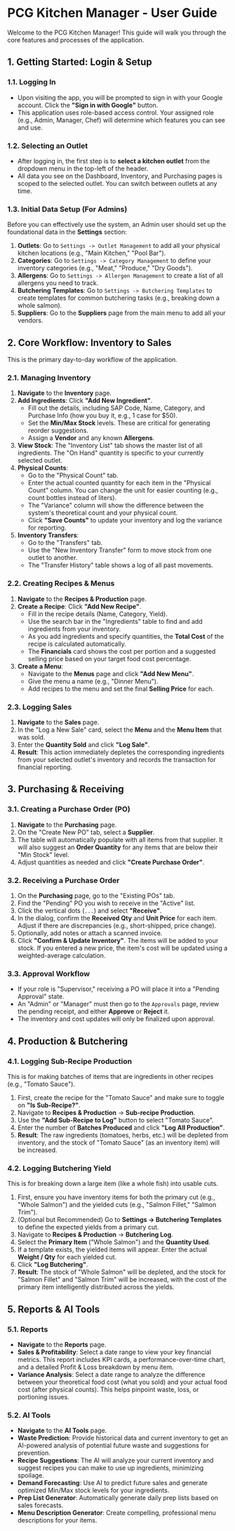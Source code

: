 # PCG Kitchen Manager - User Guide

Welcome to the PCG Kitchen Manager! This guide will walk you through the core features and processes of the application.

## 1. Getting Started: Login & Setup

### 1.1. Logging In

-   Upon visiting the app, you will be prompted to sign in with your Google account. Click the **"Sign in with Google"** button.
-   This application uses role-based access control. Your assigned role (e.g., Admin, Manager, Chef) will determine which features you can see and use.

### 1.2. Selecting an Outlet

-   After logging in, the first step is to **select a kitchen outlet** from the dropdown menu in the top-left of the header.
-   All data you see on the Dashboard, Inventory, and Purchasing pages is scoped to the selected outlet. You can switch between outlets at any time.

### 1.3. Initial Data Setup (For Admins)

Before you can effectively use the system, an Admin user should set up the foundational data in the **Settings** section:

1.  **Outlets**: Go to `Settings -> Outlet Management` to add all your physical kitchen locations (e.g., "Main Kitchen," "Pool Bar").
2.  **Categories**: Go to `Settings -> Category Management` to define your inventory categories (e.g., "Meat," "Produce," "Dry Goods").
3.  **Allergens**: Go to `Settings -> Allergen Management` to create a list of all allergens you need to track.
4.  **Butchering Templates**: Go to `Settings -> Butchering Templates` to create templates for common butchering tasks (e.g., breaking down a whole salmon).
5.  **Suppliers**: Go to the **Suppliers** page from the main menu to add all your vendors.

## 2. Core Workflow: Inventory to Sales

This is the primary day-to-day workflow of the application.

### 2.1. Managing Inventory

1.  **Navigate** to the **Inventory** page.
2.  **Add Ingredients**: Click **"Add New Ingredient"**.
    -   Fill out the details, including SAP Code, Name, Category, and Purchase Info (how you buy it, e.g., 1 case for $50).
    -   Set the **Min/Max Stock** levels. These are critical for generating reorder suggestions.
    -   Assign a **Vendor** and any known **Allergens**.
3.  **View Stock**: The "Inventory List" tab shows the master list of all ingredients. The "On Hand" quantity is specific to your currently selected outlet.
4.  **Physical Counts**:
    -   Go to the "Physical Count" tab.
    -   Enter the actual counted quantity for each item in the "Physical Count" column. You can change the unit for easier counting (e.g., count bottles instead of liters).
    -   The "Variance" column will show the difference between the system's theoretical count and your physical count.
    -   Click **"Save Counts"** to update your inventory and log the variance for reporting.
5.  **Inventory Transfers**:
    -   Go to the "Transfers" tab.
    -   Use the "New Inventory Transfer" form to move stock from one outlet to another.
    -   The "Transfer History" table shows a log of all past movements.

### 2.2. Creating Recipes & Menus

1.  **Navigate** to the **Recipes & Production** page.
2.  **Create a Recipe**: Click **"Add New Recipe"**.
    -   Fill in the recipe details (Name, Category, Yield).
    -   Use the search bar in the "Ingredients" table to find and add ingredients from your inventory.
    -   As you add ingredients and specify quantities, the **Total Cost** of the recipe is calculated automatically.
    -   The **Financials** card shows the cost per portion and a suggested selling price based on your target food cost percentage.
3.  **Create a Menu**:
    -   Navigate to the **Menus** page and click **"Add New Menu"**.
    -   Give the menu a name (e.g., "Dinner Menu").
    -   Add recipes to the menu and set the final **Selling Price** for each.

### 2.3. Logging Sales

1.  **Navigate** to the **Sales** page.
2.  In the "Log a New Sale" card, select the **Menu** and the **Menu Item** that was sold.
3.  Enter the **Quantity Sold** and click **"Log Sale"**.
4.  **Result**: This action immediately depletes the corresponding ingredients from your selected outlet's inventory and records the transaction for financial reporting.

## 3. Purchasing & Receiving

### 3.1. Creating a Purchase Order (PO)

1.  **Navigate** to the **Purchasing** page.
2.  On the "Create New PO" tab, select a **Supplier**.
3.  The table will automatically populate with all items from that supplier. It will also suggest an **Order Quantity** for any items that are below their "Min Stock" level.
4.  Adjust quantities as needed and click **"Create Purchase Order"**.

### 3.2. Receiving a Purchase Order

1.  On the **Purchasing** page, go to the "Existing POs" tab.
2.  Find the "Pending" PO you wish to receive in the "Active" list.
3.  Click the vertical dots (`...`) and select **"Receive"**.
4.  In the dialog, confirm the **Received Qty** and **Unit Price** for each item. Adjust if there are discrepancies (e.g., short-shipped, price change).
5.  Optionally, add notes or attach a scanned invoice.
6.  Click **"Confirm & Update Inventory"**. The items will be added to your stock. If you entered a new price, the item's cost will be updated using a weighted-average calculation.

### 3.3. Approval Workflow

-   If your role is "Supervisor," receiving a PO will place it into a "Pending Approval" state.
-   An "Admin" or "Manager" must then go to the `Approvals` page, review the pending receipt, and either **Approve** or **Reject** it.
-   The inventory and cost updates will only be finalized upon approval.

## 4. Production & Butchering

### 4.1. Logging Sub-Recipe Production

This is for making batches of items that are ingredients in other recipes (e.g., "Tomato Sauce").

1.  First, create the recipe for the "Tomato Sauce" and make sure to toggle on **"Is Sub-Recipe?"**.
2.  Navigate to **Recipes & Production** -> **Sub-recipe Production**.
3.  Use the **"Add Sub-Recipe to Log"** button to select "Tomato Sauce".
4.  Enter the number of **Batches Produced** and click **"Log All Production"**.
5.  **Result**: The raw ingredients (tomatoes, herbs, etc.) will be depleted from inventory, and the stock of "Tomato Sauce" (as an inventory item) will be increased.

### 4.2. Logging Butchering Yield

This is for breaking down a large item (like a whole fish) into usable cuts.

1.  First, ensure you have inventory items for both the primary cut (e.g., "Whole Salmon") and the yielded cuts (e.g., "Salmon Fillet," "Salmon Trim").
2.  (Optional but Recommended) Go to **Settings -> Butchering Templates** to define the expected yields from a primary cut.
3.  Navigate to **Recipes & Production** -> **Butchering Log**.
4.  Select the **Primary Item** ("Whole Salmon") and the **Quantity Used**.
5.  If a template exists, the yielded items will appear. Enter the actual **Weight / Qty** for each yielded cut.
6.  Click **"Log Butchering"**.
7.  **Result**: The stock of "Whole Salmon" will be depleted, and the stock for "Salmon Fillet" and "Salmon Trim" will be increased, with the cost of the primary item intelligently distributed across the yields.

## 5. Reports & AI Tools

### 5.1. Reports

-   **Navigate** to the **Reports** page.
-   **Sales & Profitability**: Select a date range to view your key financial metrics. This report includes KPI cards, a performance-over-time chart, and a detailed Profit & Loss breakdown by menu item.
-   **Variance Analysis**: Select a date range to analyze the difference between your theoretical food cost (what you sold) and your actual food cost (after physical counts). This helps pinpoint waste, loss, or portioning issues.

### 5.2. AI Tools

-   **Navigate** to the **AI Tools** page.
-   **Waste Prediction**: Provide historical data and current inventory to get an AI-powered analysis of potential future waste and suggestions for prevention.
-   **Recipe Suggestions**: The AI will analyze your current inventory and suggest recipes you can make to use up ingredients, minimizing spoilage.
-   **Demand Forecasting**: Use AI to predict future sales and generate optimized Min/Max stock levels for your ingredients.
-   **Prep List Generator**: Automatically generate daily prep lists based on sales forecasts.
-   **Menu Description Generator**: Create compelling, professional menu descriptions for your items.
